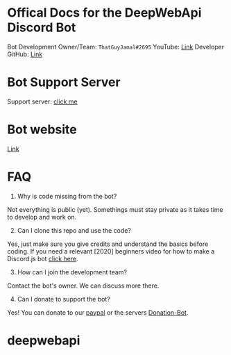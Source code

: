 # Offical Docs for the DeepWebApi Discord Bot

Bot Development Owner/Team: `ThatGuyJamal#2695`
YouTube: [Link](https://www.youtube.com/c/ThatGuyJamal/featured?view_as=subscriber)
Developer GitHub: [Link](https://github.com/ThatGuyJamal)

# Bot Support Server

Support server: [click me](https://discord.gg/NbqBQbaejS)

# Bot website

[Link](https://thatguyjamal.github.io/DeepWebAPI/)

# FAQ

1. Why is code missing from the bot?

Not everything is public (yet). Somethings must stay private as it takes time to develop and work on.

2. Can I clone this repo and use the code?

Yes, just make sure you give credits and understand the basics before coding. If you need a relevant [2020] beginners video for how to make a Discord.js bot [click here](https://www.youtube.com/watch?v=tpg0J3Co6ww).

3. How can I join the development team?

Contact the bot's owner. We can discuss more there.

4. Can I donate to support the bot?

Yes! You can donate to our [paypal](https://www.google.com/search?q=coming+soon&safe=strict&rlz=1C1CHBF_enUS924US924&sxsrf=ALeKk010QlZJaJDxzFDI0lgNExUDEBzPdg:1611980785964&source=lnms&tbm=isch&sa=X&ved=2ahUKEwjc4Iax6MLuAhXjhOAKHRbJAgQQ_AUoAXoECCIQAw&biw=958&bih=937#imgrc=agcCkkIlSeBiUM) or the servers [Donation-Bot](https://donatebot.io/checkout/771507203647209482?buyer=370637638820036608).
# deepwebapi
